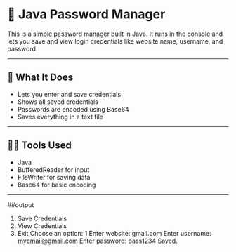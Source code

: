 # 🔐 Java Password Manager

This is a simple password manager built in Java. It runs in the console and lets you save and view login credentials like website name, username, and password.

---

## 📌 What It Does

- Lets you enter and save credentials
- Shows all saved credentials
- Passwords are encoded using Base64
- Saves everything in a text file

---

## 👨‍💻 Tools Used

- Java
- BufferedReader for input
- FileWriter for saving data
- Base64 for basic encoding

---
##output
1. Save Credentials
2. View Credentials
3. Exit
Choose an option: 1
Enter website: gmail.com
Enter username: myemail@gmail.com
Enter password: pass1234
Saved.

